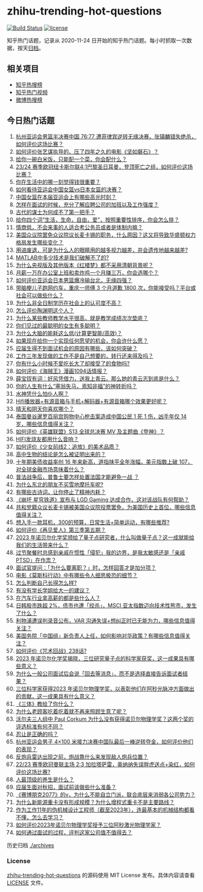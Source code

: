 # zhihu-trending-hot-questions

[![Build Status](https://github.com/justjavac/zhihu-trending-hot-questions/workflows/ci/badge.svg?branch=master)](https://github.com/justjavac/zhihu-trending-hot-questions/actions)
[![license](https://img.shields.io/github/license/justjavac/zhihu-trending-hot-questions)](https://github.com/justjavac/zhihu-trending-hot-questions/blob/master/LICENSE)

知乎热门话题，记录从 2020-11-24
日开始的知乎热门话题。每小时抓取一次数据，按天[归档](./archives)。

## 相关项目

- [知乎热搜榜](https://github.com/justjavac/zhihu-trending-top-search)
- [知乎热门视频](https://github.com/justjavac/zhihu-trending-hot-video)
- [微博热搜榜](https://github.com/justjavac/weibo-trending-hot-search)

## 今日热门话题

<!-- BEGIN -->
<!-- 最后更新时间 Thu Oct 05 2023 09:42:57 GMT+0800 (China Standard Time) -->

1. [杭州亚运会男篮半决赛中国 76:77 遭菲律宾逆转无缘决赛，张镇麟错失绝杀，如何评价这场比赛？](https://www.zhihu.com/question/624723589)
1. [如何评价张艺谋执导的、压了四年之久的电影《坚如磐石》？](https://www.zhihu.com/question/624357726)
1. [给你一碗白米饭，只能配一个菜，你会配什么？](https://www.zhihu.com/question/622742015)
1. [23/24 赛季欧冠纽卡斯尔联4:1巴黎圣日耳曼，登顶死亡之组，如何评价这场比赛？](https://www.zhihu.com/question/624742396)
1. [你在生活中的哪一刻觉得钱很重要？](https://www.zhihu.com/question/624685105)
1. [如何看待亚运会中国女篮vs日本女篮的决赛？](https://www.zhihu.com/question/624693193)
1. [中国女篮在本届亚运会上有哪些高光时刻？](https://www.zhihu.com/question/624693073)
1. [怎样在面试的时候，充分了解应聘公司的加班以及工作强度？](https://www.zhihu.com/question/622555718)
1. [古代的谋士为何成不了第一把手？](https://www.zhihu.com/question/335075677)
1. [给你四个词“生活，生命，自由，爱”，按照重要性排序，你会怎么排？](https://www.zhihu.com/question/624098966)
1. [情商低，不会来事的人适合考公务员或者是体制内嘛？](https://www.zhihu.com/question/615385248)
1. [美国众议院罢免众议院议长麦卡锡的职务，什么原因？这又将导致华盛顿权力格局发生哪些变化？](https://www.zhihu.com/question/624677825)
1. [用进废退，可是为什么人的眼睛用的越多视力越差，并会遗传地越来越差?](https://www.zhihu.com/question/624270499)
1. [MATLAB中多少技术是我们破解不了的?](https://www.zhihu.com/question/622919986)
1. [为什么央视版及其他版本《红楼梦》都不采用清朝背景呢？](https://www.zhihu.com/question/599480389)
1. [月薪一万在办公室上班和卖炸鸡一个月赚三万，你会选哪个？](https://www.zhihu.com/question/422477749)
1. [如何评价亚运会日本男篮爆冷输台北，无缘四强？](https://www.zhihu.com/question/624640606)
1. [带脑梗儿子跑网约车，重庆一师傅 3 个月道歉 1800 次，你能接受吗？平台或社会可以做些什么？](https://www.zhihu.com/question/624618813)
1. [为什么非全日制学历在社会上的认可度不高？](https://www.zhihu.com/question/376363403)
1. [怎么评价陶渊明这个人？](https://www.zhihu.com/question/268036977)
1. [为什么某些教师教学水平很高，就是教学成绩次次垫底？](https://www.zhihu.com/question/624420525)
1. [你们见过的最聪明的女生有多聪明？](https://www.zhihu.com/question/54179134)
1. [为什么大脑的能耗这么低(计算更智能/高效)？](https://www.zhihu.com/question/624073838)
1. [如果现在给你一个实现任何愿望的机会，你会许什么愿？](https://www.zhihu.com/question/617595157)
1. [应届生得不到面试机会的原因有哪些，该如何突破？](https://www.zhihu.com/question/622555702)
1. [工作三年发现做的工作不是自己想要的，转行还来得及吗？](https://www.zhihu.com/question/622550101)
1. [你有什么小时候不爱吃长大了却接受了的食物吗?](https://www.zhihu.com/question/624004548)
1. [如何评价《海贼王》漫画1094话情报？](https://www.zhihu.com/question/624680783)
1. [薛宝钗有词：好风凭借力，送我上青云。那么她的青云志到底是什么？](https://www.zhihu.com/question/621627849)
1. [你的人生有什么“塞翁失马，焉知非福”的神转折吗？](https://www.zhihu.com/question/372789431)
1. [水神凭什么怕仆人啊？](https://www.zhihu.com/question/624653685)
1. [Hifi播放器+有源音箱与手机+解码器+有源音箱哪个效果更好呢？](https://www.zhihu.com/question/620836374)
1. [晴天和阴天你喜欢哪个？](https://www.zhihu.com/question/617167262)
1. [泰国曼谷暹罗百丽宫购物中心枪击案造成中国公民 1 死 1 伤，凶手年仅 14 岁，哪些信息值得关注？](https://www.zhihu.com/question/624647347)
1. [如何评价《英雄联盟》S13 全球总决赛 MV 及主题曲《登神》？](https://www.zhihu.com/question/624694277)
1. [HIFI发烧友都用什么音响？](https://www.zhihu.com/question/622214777)
1. [如何评价《少女前线2：追放》的美术品质？](https://www.zhihu.com/question/623978786)
1. [高中生物的结论是怎么被证明出来的？](https://www.zhihu.com/question/624628071)
1. [十年期美债收益率创 16 年来新高，道指抹平全年涨幅，美元指数上破 107，对全球金融市场意味着什么？](https://www.zhihu.com/question/624700462)
1. [普法战争后，普鲁士要怎样处置法国才能避免一战 ？](https://www.zhihu.com/question/556369936)
1. [为什么东北的朋友不买雪地摩托车呢?](https://www.zhihu.com/question/622519942)
1. [有哪些古诗词，让你停止了精神内耗？](https://www.zhihu.com/question/622369893)
1. [《崩坏 星穹铁道》宣布与 LGD Gaming 达成合作，这对该战队有何帮助？](https://www.zhihu.com/question/624700111)
1. [共和党籍众议长麦卡锡被美国众议院投票罢免，为美国历史上首位，哪些信息值得关注？](https://www.zhihu.com/question/624693758)
1. [想入手一款耳机，300的预算，日常生活+简单运动，有哪些推荐?](https://www.zhihu.com/question/616588553)
1. [如何评价《再见爱人》第三季第五期？](https://www.zhihu.com/question/624604361)
1. [2023 年诺贝尔化学奖颁给了量子点研究者，什么叫做量子点？这一成就能给我们的生活带来什么？](https://www.zhihu.com/question/624713634)
1. [过节聚餐时总感到亲戚在惯性「侵犯」我的边界，是我太敏感还是「亲戚PTSD」在作祟？](https://www.zhihu.com/question/621684259)
1. [面试官提问：「为什么要离职？」时，怎样回答才是加分项？](https://www.zhihu.com/question/609385853)
1. [电影《莫斯科行动》中有哪些令人细思极恐的细节？](https://www.zhihu.com/question/568490162)
1. [怎么判断自己长得怎么样?](https://www.zhihu.com/question/451282247)
1. [有没有学长学姐给大一的建议？](https://www.zhihu.com/question/624143309)
1. [在汽车行业拿高薪的都是些什么人？](https://www.zhihu.com/question/620700543)
1. [日韩股市跌超 2%，债市也遭「绞杀」，MSCI 亚太指数迈向技术性熊市，发生了什么？](https://www.zhihu.com/question/624693785)
1. [利物浦遭误判录音公布，VAR 沟通失误+想纠正时已无能为力，哪些信息值得关注？](https://www.zhihu.com/question/624683626)
1. [美国务院「中国组」新负责人上任，如何影响对华政策？有哪些信息值得关注？](https://www.zhihu.com/question/624434316)
1. [如何评价《咒术回战》238话?](https://www.zhihu.com/question/624690265)
1. [2023 年诺贝尔化学奖揭晓，三位研究量子点的科学家获奖，这一成果具有哪些意义？](https://www.zhihu.com/question/623163039)
1. [为什么一般公司面试后会说「回去等消息」，而不是选择直接告诉面试者结果？](https://www.zhihu.com/question/622555985)
1. [三位科学家获得2023 年诺贝尔物理学奖，以表彰他们在阿秒光脉冲方面做出的贡献，这一成果具有什么意义？](https://www.zhihu.com/question/623162853)
1. [《三体》教给了你什么？](https://www.zhihu.com/question/441156117)
1. [为什么老顾客吃着吃着就不再来照顾生意了呢？](https://www.zhihu.com/question/591107790)
1. [沃尔夫三人组中 Paul Corkum 为什么没有获得诺贝尔物理学奖？这两个奖的评选标准有何不同？](https://www.zhihu.com/question/624633256)
1. [忍让是正确的吗？](https://www.zhihu.com/question/528758518)
1. [杭州亚运会男子 4×100 米接力决赛中国队最后一棒逆转夺金，如何评价他们的表现？](https://www.zhihu.com/question/624640182)
1. [反炮兵雷达出现之前，炮战靠什么来发现敌人炮兵位置？](https://www.zhihu.com/question/413212767)
1. [22/23 赛季欧冠曼联主场 2:3 加拉塔萨雷，奥纳纳失误胖虎送点+染红，如何评价这场比赛?](https://www.zhihu.com/question/624657098)
1. [人最顶级的养生是什么？](https://www.zhihu.com/question/601084412)
1. [应届生面对秋招，面试前该做些什么准备？](https://www.zhihu.com/question/622555675)
1. [《赛博朋克2077》的v，为什么不能自立门派，联合底层来消弱各公司势力？](https://www.zhihu.com/question/437865843)
1. [为什么新能源重卡没有形成规模？为什么增程式重卡不是主要路线？](https://www.zhihu.com/question/624570031)
1. [作为工作11年的伪机械设计工程师（截至2023年），连最基本的机械结构都看不懂，怎么去学习？](https://www.zhihu.com/question/622375352)
1. [如何评价2023年诺贝尔物理学奖授予三位阿秒激光物理学家？](https://www.zhihu.com/question/624628507)
1. [如何通过面试的过程，评判这家公司值不值得去？](https://www.zhihu.com/question/622555800)

<!-- END -->

历史归档 [./archives](./archives)

### License

[zhihu-trending-hot-questions](https://github.com/justjavac/zhihu-trending-hot-questions)
的源码使用 MIT License 发布。具体内容请查看 [LICENSE](./LICENSE) 文件。
